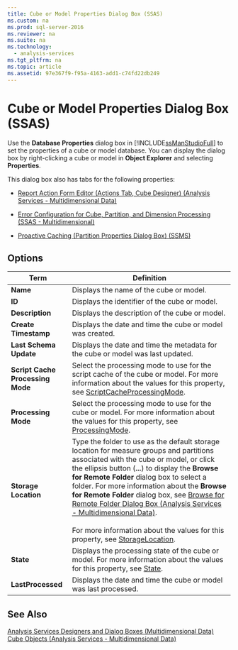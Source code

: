 ```yaml
---
title: Cube or Model Properties Dialog Box (SSAS)
ms.custom: na
ms.prod: sql-server-2016
ms.reviewer: na
ms.suite: na
ms.technology: 
  - analysis-services
ms.tgt_pltfrm: na
ms.topic: article
ms.assetid: 97e367f9-f95a-4163-add1-c74fd22db249
---
```

# Cube or Model Properties Dialog Box (SSAS)
  Use the **Database Properties** dialog box in [!INCLUDE[ssManStudioFull](../../Token/Other/ssManStudioFull_md.md)] to set the properties of a cube or model database. You can display the dialog box by right\-clicking a cube or model in **Object Explorer** and selecting **Properties**.  
  
 This dialog box also has tabs for the following properties:  
  
-   [Report Action Form Editor &#40;Actions Tab, Cube Designer&#41; &#40;Analysis Services - Multidimensional Data&#41;](../../Topics/TopicNameNotContainA/Report-Action-Form-Editor--Actions-Tab--Cube-Designer---Analysis-Services---Multidimensional-Data-.md)  
  
-   [Error Configuration for Cube, Partition, and Dimension Processing &#40;SSAS - Multidimensional&#41;](../../Topics/TopicNameNotContainA/Error-Configuration-for-Cube--Partition--and-Dimension-Processing--SSAS---Multidimensional-.md)  
  
-   [Proactive Caching &#40;Partition Properties Dialog Box&#41; &#40;SSMS&#41;](../../Topics/TopicNameNotContainA/Proactive-Caching--Partition-Properties-Dialog-Box---SSMS-.md)  
  
## Options  
  
|Term|Definition|  
|----------|----------------|  
|**Name**|Displays the name of the cube or model.|  
|**ID**|Displays the identifier of the cube or model.|  
|**Description**|Displays the description of the cube or model.|  
|**Create Timestamp**|Displays the date and time the cube or model was created.|  
|**Last Schema Update**|Displays the date and time the metadata for the cube or model was last updated.|  
|**Script Cache Processing Mode**|Select the processing mode to use for the script cache of the cube or model. For more information about the values for this property, see [ScriptCacheProcessingMode](assetId:///P:Microsoft.AnalysisServices.Cube.ScriptCacheProcessingMode).|  
|**Processing Mode**|Select the processing mode to use for the cube or model. For more information about the values for this property, see [ProcessingMode](assetId:///P:Microsoft.AnalysisServices.Cube.ProcessingMode).|  
|**Storage Location**|Type the folder to use as the default storage location for measure groups and partitions associated with the cube or model, or click the ellipsis button \(**...**\) to display the **Browse for Remote Folder** dialog box to select a folder. For more information about the **Browse for Remote Folder** dialog box, see [Browse for Remote Folder Dialog Box &#40;Analysis Services - Multidimensional Data&#41;](../../Topics/TopicNameNotContainA/Browse-for-Remote-Folder-Dialog-Box--Analysis-Services---Multidimensional-Data-.md).<br /><br /> For more information about the values for this property, see [StorageLocation](assetId:///P:Microsoft.AnalysisServices.Cube.StorageLocation).|  
|**State**|Displays the processing state of the cube or model. For more information about the values for this property, see [State](assetId:///P:Microsoft.AnalysisServices.ProcessableMajorObject.State).|  
|**LastProcessed**|Displays the date and time the cube or model was last processed.|  
  
## See Also  
 [Analysis Services Designers and Dialog Boxes &#40;Multidimensional Data&#41;](../../Topics/TopicNameNotContainA/Analysis-Services-Designers-and-Dialog-Boxes--Multidimensional-Data-.md)   
 [Cube Objects &#40;Analysis Services - Multidimensional Data&#41;](../Topic/Cube%20Objects%20\(Analysis%20Services%20-%20Multidimensional%20Data\).md)  
  
  